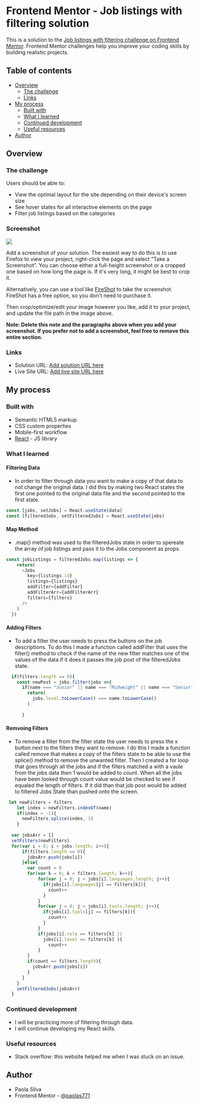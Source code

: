 # Frontend Mentor - Job listings with filtering solution

This is a solution to the [Job listings with filtering challenge on Frontend Mentor](https://www.frontendmentor.io/challenges/job-listings-with-filtering-ivstIPCt). Frontend Mentor challenges help you improve your coding skills by building realistic projects. 

## Table of contents

- [Overview](#overview)
  - [The challenge](#the-challenge)
  - [Links](#links)
- [My process](#my-process)
  - [Built with](#built-with)
  - [What I learned](#what-i-learned)
  - [Continued development](#continued-development)
  - [Useful resources](#useful-resources)
- [Author](#author)



## Overview

### The challenge

Users should be able to:

- View the optimal layout for the site depending on their device's screen size
- See hover states for all interactive elements on the page
- Filter job listings based on the categories

### Screenshot

![](./screenshot.jpg)

Add a screenshot of your solution. The easiest way to do this is to use Firefox to view your project, right-click the page and select "Take a Screenshot". You can choose either a full-height screenshot or a cropped one based on how long the page is. If it's very long, it might be best to crop it.

Alternatively, you can use a tool like [FireShot](https://getfireshot.com/) to take the screenshot. FireShot has a free option, so you don't need to purchase it. 

Then crop/optimize/edit your image however you like, add it to your project, and update the file path in the image above.

**Note: Delete this note and the paragraphs above when you add your screenshot. If you prefer not to add a screenshot, feel free to remove this entire section.**

### Links

- Solution URL: [Add solution URL here](https://your-solution-url.com)
- Live Site URL: [Add live site URL here](https://your-live-site-url.com)

## My process

### Built with

- Semantic HTML5 markup
- CSS custom properties
- Mobile-first workflow
- [React](https://reactjs.org/) - JS library


### What I learned

#### Filtering Data
- In order to filter through data you want to make a copy of that data to not change the original data. I did this by making two React states the first one pointed to the original data file and the second pointed to the first state. 
```js
const [jobs, setJobs] = React.useState(data) 
const [filteredJobs, setFilteredJobs] = React.useState(jobs)
```
#### Map Method
- .map() method was used to the filteredJobs state in order to spereate the array of job listings and pass it to the Jobs component as props 

```js
const jobListings = filteredJobs.map(listings => {
    return(
      <Jobs 
        key={listings.id}
        listings={listings}
        addFilter={addFilter}
        addFilterArr={addFilterArr}
        filters={filters}
      />
    )
  })
```
#### Adding Filters 
- To add a filter the user needs to press the buttons on the job descriptions. To do this I made a function called addFilter that uses the filter() method to check if the name of the new filter matches one of the values of the data if it does it passes the job post of the filteredJobs state.

```js
  if(filters.length == 0){
    const newPost = jobs.filter(jobs =>{
      if(name === "Junior" || name === "Midweight" || name === "Senior"  ){
        return(
          jobs.level.toLowerCase() === name.toLowerCase()
        )
              
      }
```
#### Remvoing Filters
- To remove a filter from the filter state the user needs to press the x button next to the filters they want to remove. I do this I made a function called remove that makes a copy of the filters state to be able to use the splice() method to remove the unwanted filter. Then I created a for loop that goes through all the jobs and if the filters matched a with a vaule from the jobs data then 1 would be added to count. When all the jobs have been looked through count value would be checked to see if equaled the length of filters. If it did than that job post would be added to filtered Jobs State than pushed onto the screen. 

```js
 let newFilters = filters
    let index = newFilters.indexOf(name)
    if(index > -1){
      newFilters.splice(index, 1)
    }
    
  var jobsArr = []
  setFilters(newFilters)
  for(var i = 0; i < jobs.length; i++){
      if(filters.length == 0){
        jobsArr.push(jobs[i])
      }else{
        var count = 0
        for(var k = 0; k < filters.length; k++){
            for(var j = 0; j < jobs[i].languages.length; j++){
              if(jobs[i].languages[j] == filters[k]){
                count++
              }
            }
            for(var j = 0; j < jobs[i].tools.length; j++){
              if(jobs[i].tools[j] == filters[k]){
                count++
              }
            }
            if(jobs[i].role == filters[k] || 
              jobs[i].level == filters[k] ){
                count++
            }
        }
        if(count == filters.length){
          jobsArr.push(jobs[i])
        }  
      }
    }
    setFilteredJobs(jobsArr)
  }
```
### Continued development

- I will be practicing more of filtering through data.
- I will continue developing my React skills.  




### Useful resources

- Stack overflow: this website helped me when I was stuck on an issue. 



## Author

- Paola Silva
- Frontend Mentor - [@paolas771](https://www.frontendmentor.io/profile/paolas771)



